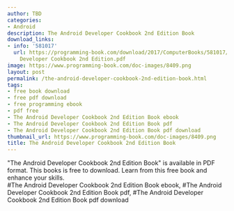 ```yaml
---
author: TBD
categories:
- Android
description: The Android Developer Cookbook 2nd Edition Book
download_links:
- info: '581017'
  url: https://programming-book.com/download/2017/ComputerBooks/581017/The Android
    Developer Cookbook 2nd Edition.pdf
image: https://www.programming-book.com/doc-images/8409.png
layout: post
permalink: /the-android-developer-cookbook-2nd-edition-book.html
tags:
- free book download
- free pdf download
- free programming ebook
- pdf free
- The Android Developer Cookbook 2nd Edition Book ebook
- The Android Developer Cookbook 2nd Edition Book pdf
- The Android Developer Cookbook 2nd Edition Book pdf download
thumbnail_url: https://www.programming-book.com/doc-images/8409.png
title: The Android Developer Cookbook 2nd Edition Book
---
```


 
<div class="item-desc text-justify">
  "The Android Developer Cookbook 2nd Edition Book" is available in PDF format. This books is free to download. Learn from this free book and enhance your skills.
  <br>
  #The Android Developer Cookbook 2nd Edition Book ebook, #The Android Developer Cookbook 2nd Edition Book pdf, #The Android Developer Cookbook 2nd Edition Book pdf download
</div>